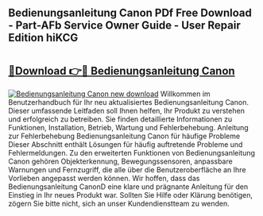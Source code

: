 ## Bedienungsanleitung Canon PDf Free Download - Part-AFb Service Owner Guide - User Repair Edition hiKCG

# <h2><a href="http://df3z368.blite.top/?on=Bedienungsanleitung+Canon">🔗Download 👉🔴 Bedienungsanleitung Canon</a></h2>

[![Bedienungsanleitung Canon new download](https://i.imgur.com/lujVjoI.png)](http://df3z368.blite.top/?on=Bedienungsanleitung+Canon)
Willkommen im Benutzerhandbuch für Ihr neu aktualisiertes Bedienungsanleitung Canon. Dieser umfassende Leitfaden soll Ihnen helfen, Ihr Produkt zu verstehen und erfolgreich zu betreiben. Sie finden detaillierte Informationen zu Funktionen, Installation, Betrieb, Wartung und Fehlerbehebung. Anleitung zur Fehlerbehebung Bedienungsanleitung Canon für häufige Probleme Dieser Abschnitt enthält Lösungen für häufig auftretende Probleme und Fehlermeldungen. Zu den erweiterten Funktionen von Bedienungsanleitung Canon gehören Objekterkennung, Bewegungssensoren, anpassbare Warnungen und Fernzugriff, die alle über die Benutzeroberfläche an Ihre Vorlieben angepasst werden können. Wir hoffen, dass das Bedienungsanleitung CanonD eine klare und prägnante Anleitung für den Einstieg in Ihr neues Produkt war. Sollten Sie Hilfe oder Klärung benötigen, zögern Sie bitte nicht, sich an unser Kundendienstteam zu wenden.

